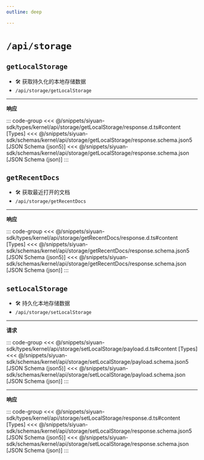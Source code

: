```yaml
---
outline: deep

---
```


# `/api/storage`

## `getLocalStorage`

- 🛠 获取持久化的本地存储数据
- `/api/storage/getLocalStorage`

---
**响应**

::: code-group
<<< @/snippets/siyuan-sdk/types/kernel/api/storage/getLocalStorage/response.d.ts#content [Types]
<<< @/snippets/siyuan-sdk/schemas/kernel/api/storage/getLocalStorage/response.schema.json5 [JSON Schema (json5)]
<<< @/snippets/siyuan-sdk/schemas/kernel/api/storage/getLocalStorage/response.schema.json [JSON Schema (json)]
:::

## `getRecentDocs`

- 🛠 获取最近打开的文档
- `/api/storage/getRecentDocs`

---
**响应**

::: code-group
<<< @/snippets/siyuan-sdk/types/kernel/api/storage/getRecentDocs/response.d.ts#content [Types]
<<< @/snippets/siyuan-sdk/schemas/kernel/api/storage/getRecentDocs/response.schema.json5 [JSON Schema (json5)]
<<< @/snippets/siyuan-sdk/schemas/kernel/api/storage/getRecentDocs/response.schema.json [JSON Schema (json)]
:::

## `setLocalStorage`

- 🛠 持久化本地存储数据
- `/api/storage/setLocalStorage`

---
**请求**

::: code-group
<<< @/snippets/siyuan-sdk/types/kernel/api/storage/setLocalStorage/payload.d.ts#content [Types]
<<< @/snippets/siyuan-sdk/schemas/kernel/api/storage/setLocalStorage/payload.schema.json5 [JSON Schema (json5)]
<<< @/snippets/siyuan-sdk/schemas/kernel/api/storage/setLocalStorage/payload.schema.json [JSON Schema (json)]
:::

---
**响应**

::: code-group
<<< @/snippets/siyuan-sdk/types/kernel/api/storage/setLocalStorage/response.d.ts#content [Types]
<<< @/snippets/siyuan-sdk/schemas/kernel/api/storage/setLocalStorage/response.schema.json5 [JSON Schema (json5)]
<<< @/snippets/siyuan-sdk/schemas/kernel/api/storage/setLocalStorage/response.schema.json [JSON Schema (json)]
:::
